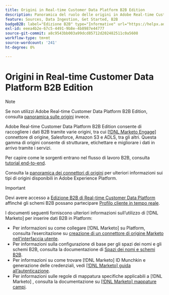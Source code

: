 ```yaml
---
title: Origini in Real-time Customer Data Platform B2B Edition
description: Panoramica del ruolo delle origini in Adobe Real-time Customer Data Platform B2B Edition.
feature: Sources, Data Ingestion, Get Started, B2B
badgeB2B: label="Edizione B2B" type="Informative" url="https://helpx.adobe.com/legal/product-descriptions/real-time-customer-data-platform-b2b-edition-prime-and-ultimate-packages.html newtab=true"
exl-id: eeea4b2e-67c5-4491-9b8e-4b8987e44777
source-git-commit: a8c9543bb003a99dcd85712d202482511c0a5608
workflow-type: tm+mt
source-wordcount: '241'
ht-degree: 0%

---
```


# Origini in Real-time Customer Data Platform B2B Edition

>[!NOTE]
>
>Se non utilizzi Adobe Real-time Customer Data Platform B2B Edition, consulta [panoramica sulle origini](./sources-overview.md) invece.

Adobe Real-time Customer Data Platform B2B Edition consente di raccogliere i dati B2B tramite varie origini, tra cui [[!DNL Marketo Engage]](../../sources/connectors/adobe-applications/marketo/marketo.md) connettore di origine, Salesforce, Amazon S3 e ADLS, tra gli altri. Questa gamma di origini consente di strutturare, etichettare e migliorare i dati in arrivo tramite i servizi.

Per capire come le sorgenti entrano nel flusso di lavoro B2B, consulta [tutorial end-to-end](../b2b-tutorial.md#ingest-your-data-into-experience-platform).

Consulta la [panoramica dei connettori di origini](../../sources/home.md) per ulteriori informazioni sui tipi di origini disponibili in Adobe Experience Platform.

>[!IMPORTANT]
>
>Devi avere accesso a [Edizione B2B di Real-time Customer Data Platform](../../rctcdp/../rtcdp/b2b-overview.md) affinché gli schemi B2B possano partecipare [Profilo cliente in tempo reale](../proile/../../profile/home.md).

I documenti seguenti forniscono ulteriori informazioni sull’utilizzo di [!DNL Marketo] per inserire dati B2B in Platform:

* Per informazioni su come collegare [!DNL Marketo] su Platform, consulta l’esercitazione su [creazione di un connettore di origine Marketo nell’interfaccia utente](../../sources/tutorials/ui/create/adobe-applications/marketo.md).
* Per informazioni sulla configurazione di base per gli spazi dei nomi e gli schemi B2B, consulta la documentazione di [Spazi dei nomi e schemi B2B](../../sources/connectors/adobe-applications/marketo/marketo-namespaces.md).
* Per informazioni su come trovare [!DNL Marketo] ID Munchkin e generazione delle credenziali, vedi [[!DNL Marketo] guida all’autenticazione](../../sources/connectors/adobe-applications/marketo/marketo-auth.md).
* Per informazioni sulle regole di mappatura specifiche applicabili a [!DNL Marketo] , consulta la documentazione su [[!DNL Marketo] mappature campi](../../sources/connectors/adobe-applications//mapping/marketo.md).

